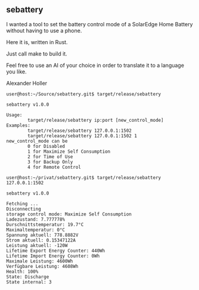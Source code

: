 <!-- SPDX-FileCopyrightText: Copyright (c) 2025 Alexander Holler <holler@ahsoftware.de> -->
<!-- SPDX-License-Identifier: MIT OR Apache-2.0 -->

sebattery
---------

I wanted a tool to set the battery control mode of a SolarEdge Home
Battery without having to use a phone.

Here it is, written in Rust.

Just call make to build it.

Feel free to use an AI of your choice in order to translate it to a
language you like.

Alexander Holler


    user@host:~/Source/sebattery.git$ target/release/sebattery

    sebattery v1.0.0

    Usage:
            target/release/sebattery ip:port [new_control_mode]
    Examples:
            target/release/sebattery 127.0.0.1:1502
            target/release/sebattery 127.0.0.1:1502 1
    new_control_mode can be
            0 for Disabled
            1 for Maximize Self Consumption
            2 for Time of Use
            3 for Backup Only
            4 for Remote Control

    user@host:~/privat/sebattery.git$ target/release/sebattery 127.0.0.1:1502

    sebattery v1.0.0

    Fetching ...
    Disconnecting
    storage control mode: Maximize Self Consumption
    Ladezustand: 7.777778%
    Durschnittstemperatur: 19.7°C
    Maximaltemperatur: 0°C
    Spannung aktuell: 778.8882V
    Strom aktuell: 0.15347122A
    Leistung aktuell: -120W
    Lifetime Export Energy Counter: 440Wh
    Lifetime Import Energy Counter: 0Wh
    Maximale Leistung: 4600Wh
    Verfügbare Leistung: 4608Wh
    Health: 100%
    State: Discharge
    State internal: 3
